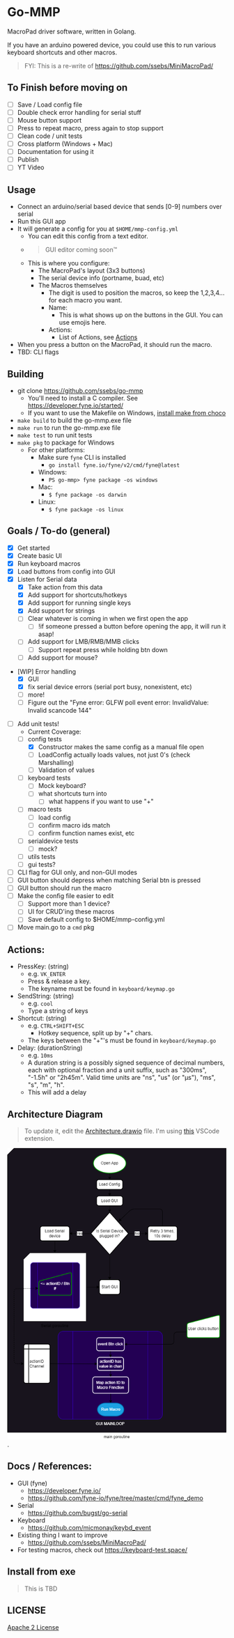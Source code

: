 # Go-MMP
MacroPad driver software, written in Golang. 

If you have an arduino powered device, you could use this to run various keyboard shortcuts and other macros.

> FYI: This is a re-write of https://github.com/ssebs/MiniMacroPad/

<!-- TODO: Add video of it -->

## To Finish before moving on
- [ ] Save / Load config file
- [ ] Double check error handling for serial stuff
- [ ] Mouse button support
- [ ] Press to repeat macro, press again to stop support
- [ ] Clean code / unit tests
- [ ] Cross platform (Windows + Mac)
- [ ] Documentation for using it
- [ ] Publish 
- [ ] YT Video

## Usage
- Connect an arduino/serial based device that sends [0-9] numbers over serial
- Run this GUI app
- It will generate a config for you at `$HOME/mmp-config.yml`
  - You can edit this config from a text editor.
  - > GUI editor coming soon™
  - This is where you configure:
    - The MacroPad's layout (3x3 buttons)
    - The serial device info (portname, buad, etc)
    - The Macros themselves
      - The digit is used to position the macros, so keep the 1,2,3,4... for each macro you want.
      - Name:
        - This is what shows up on the buttons in the GUI. You can use emojis here.
      - Actions:
        - List of Actions, see [Actions](#actions)
- When you press a button on the MacroPad, it should run the macro.
- TBD: CLI flags

## Building
- git clone https://github.com/ssebs/go-mmp
  - You'll need to install a C compiler. See https://developer.fyne.io/started/
  - If you want to use the Makefile on Windows, [install make from choco](https://stackoverflow.com/a/57042516)
- `make build` to build the go-mmp.exe file
- `make run` to run the go-mmp.exe file
- `make test` to run unit tests
- `make pkg` to package for Windows
  - For other platforms:
    - Make sure `fyne` CLI is installed
      - `go install fyne.io/fyne/v2/cmd/fyne@latest`
    - Windows:
      - `PS go-mmp> fyne package -os windows`
    - Mac:
      - `$ fyne package -os darwin`
    - Linux:
      - `$ fyne package -os linux`

## Goals / To-do (general)
- [x] Get started
- [x] Create basic UI
- [x] Run keyboard macros
- [x] Load buttons from config into GUI
- [x] Listen for Serial data
  - [x] Take action from this data
  - [x] Add support for shortcuts/hotkeys
  - [x] Add support for running single keys
  - [x] Add support for strings
  - [ ] Clear whatever is coming in when we first open the app
    - [ ] !if someone pressed a button before opening the app, it will run it asap!
  - [ ] Add support for LMB/RMB/MMB clicks
    - [ ] Support repeat press while holding btn down
  - [ ] Add support for mouse?
- [WIP] Error handling
  - [x] GUI
  - [x] fix serial device errors (serial port busy, nonexistent, etc)
  - [ ] more!
  - [ ] Figure out the "Fyne error:  GLFW poll event error: InvalidValue: Invalid scancode 144"
- [ ] Add unit tests!
  - Current Coverage: 
  - [ ] config tests
    - [x] Constructor makes the same config as a manual file open
    - [ ] LoadConfig actually loads values, not just 0's (check Marshalling)
    - [ ] Validation of values
  - [ ] keyboard tests
    - [ ] Mock keyboard?
    - [ ] what shortcuts turn into
      - [ ] what happens if you want to use "+"
  - [ ] macro tests
    - [ ] load config
    - [ ] confirm macro ids match
    - [ ] confirm function names exist, etc
  - [ ] serialdevice tests
    - [ ] mock?
  - [ ] utils tests
  - [ ] gui tests?
- [ ] CLI flag for GUI only, and non-GUI modes
- [ ] GUI button should depress when matching Serial btn is pressed
- [ ] GUI button should run the macro
- [ ] Make the config file easier to edit
  - [ ] Support more than 1 device?
  - [ ] UI for CRUD'ing these macros
  - [ ] Save default config to $HOME/mmp-config.yml
- [ ] Move main.go to a `cmd` pkg

## Actions:
- PressKey: (string)
  - e.g. `VK_ENTER`
  - Press & release a key.
  - The keyname must be found in `keyboard/keymap.go`
- SendString: (string)
  - e.g. `cool`
  - Type a string of keys
- Shortcut: (string)
  - e.g. `CTRL+SHIFT+ESC`
    - Hotkey sequence, split up by "+" chars.
  - The keys between the "+"'s must be found in `keyboard/keymap.go`
- Delay: (durationString)
  - e.g. `10ms`
  - A duration string is a possibly signed sequence of decimal numbers, each with optional fraction and a unit suffix, such as "300ms", "-1.5h" or "2h45m". Valid time units are "ns", "us" (or "µs"), "ms", "s", "m", "h".
  - This will add a delay

## Architecture Diagram
> To update it, edit the [Architecture.drawio](./res/Architecture.drawio) file. I'm using [this](https://open-vsx.org/extension/hediet/vscode-drawio) VSCode extension.
 
![Architecture diagram](./res/Architecture.png).


## Docs / References:
- GUI (fyne)
  - https://developer.fyne.io/
  - https://github.com/fyne-io/fyne/tree/master/cmd/fyne_demo
- Serial
  - https://github.com/bugst/go-serial
- Keyboard
  - https://github.com/micmonay/keybd_event
- Existing thing I want to improve
  - https://github.com/ssebs/MiniMacroPad/
- For testing macros, check out https://keyboard-test.space/


## Install from exe
> This is TBD
<!-- - go install github.com/ssebs/go-mmp -->

## LICENSE
[Apache 2 License](./LICENSE)

